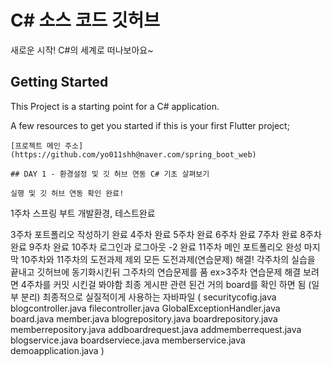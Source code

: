 # C# 소스 코드 깃허브

새로운 시작! C#의 세계로 떠나보아요~

## Getting Started

This Project is a starting point for a C# application.

A few resources to get you started if this is your first Flutter project;

    [프로젝트 메인 주소](https://github.com/yo011shh@naver.com/spring_boot_web)

    ## DAY 1 - 환경설정 및 깃 허브 연동 C# 기초 살펴보기

    실행 및 깃 허브 연동 확인 완료!

1주차 스프링 부트 개발환경, 테스트완료

3주차 포트폴리오 작성하기 완료
4주차 완료
5주차 완료
6주차 완료
7주차 완료
8주차 완료
9주차 완료
10주차 로그인과 로그아웃 -2 완료
11주차 메인 포트폴리오 완성
마지막 10주차와 11주차의 도전과제 제외 모든 도전과제(연습문제) 해결!
각주차의 실습을 끝내고 깃허브에 동기화시킨뒤 그주차의 연습문제를 품
ex>3주차 연습문제 해결 보려면 4주차를 커밋 시킨걸 봐야함
최종 게시판 관련 된건 거의 board를 확인 하면 됨 (일부 분리)
최종적으로 실질적이게 사용하는 자바파일 (
securitycofig.java
blogcontroller.java
filecontroller.java
GlobalExceptionHandler.java
board.java
member.java
blogrepository.java
boardrepository.java
memberrepository.java
addboardrequest.java
addmemberrequest.java
blogservice.java
boardserviece.java
memberservice.java
demoapplication.java
)
